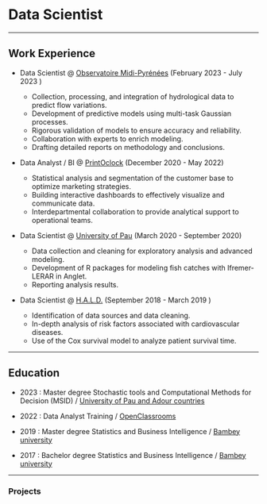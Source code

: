 # Data Scientist
---
## Work Experience
- Data Scientist @ [Observatoire Midi-Pyrénées](https://www.omp.eu/) (February 2023 - July 2023 )

   - Collection, processing, and integration of hydrological data to predict flow variations.
   - Development of predictive models using multi-task Gaussian processes.
   - Rigorous validation of models to ensure accuracy and reliability.
   - Collaboration with experts to enrich modeling.
   - Drafting detailed reports on methodology and conclusions.

- Data Analyst / BI @ [PrintOclock](https://www.printoclock.com/) (December 2020 - May 2022) 

   - Statistical analysis and segmentation of the customer base to optimize marketing strategies.
   - Building interactive dashboards to effectively visualize and communicate data.
   - Interdepartmental collaboration to provide analytical support to operational teams.

- Data Scientist @ [University of Pau](https://www.univ-pau.fr/en/home.html) (March 2020 - September 2020)

   - Data collection and cleaning for exploratory analysis and advanced modeling.
   - Development of R packages for modeling fish catches with Ifremer-LERAR in Anglet.
   - Reporting analysis results.

- Data Scientist @ [H.A.L.D.](https://hopitaldantec.gouv.sn/) (September 2018 - March 2019 )

   - Identification of data sources and data cleaning. 
   - In-depth analysis of risk factors associated with cardiovascular diseases.
   - Use of the Cox survival model to analyze patient survival time.
---

## Education
- 2023 : Master degree Stochastic tools and Computational Methods for Decision (MSID) / [University of Pau and Adour countries](https://formation.univ-pau.fr/en/programs/science-technology-health-STS/master-degree-XB/master-mathematics-and-applications-L7EM6CTC/m2-stochastic-tools-and-computational-methods-for-decision-msid-L7EM7KE7.html)

- 2022 : Data Analyst Training / [OpenClassrooms](https://openclassrooms.com/en/paths/804-data-analyst#projects)

- 2019 : Master degree Statistics and Business Intelligence / [Bambey university](https://uadb.edu.sn/)

- 2017 : Bachelor degree Statistics and Business Intelligence / [Bambey university](https://uadb.edu.sn/)

---


### Projects
